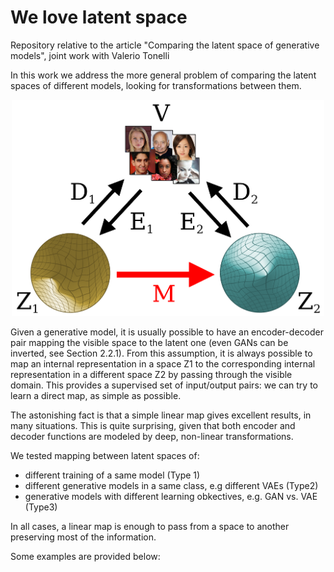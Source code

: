 # We love latent space
Repository relative to the article "Comparing the latent space of generative models", joint work with Valerio Tonelli

In this work we
address the more general problem of comparing the latent spaces of different models,
looking for transformations between them. 

<p align="center"><img src="mapping.png" width="500"/><p>

Given a generative model, it is usually possible to have an encoder-decoder pair mapping
the visible space to the latent one (even GANs can be inverted, see Section 2.2.1). From this assumption, it is always possible to map an internal
representation in a space Z1 to the corresponding internal representation in a different space Z2 by
passing through the visible domain. This provides a supervised set of input/output pairs: we can try
to learn a direct map, as simple as possible. 

The astonishing fact is that a simple linear map gives
excellent results, in many situations. This is quite surprising, given that both encoder and decoder
functions are modeled by deep, non-linear transformations.

We tested mapping between latent spaces of:
- different training of a same model (Type 1)
- different generative models in a same class, e.g different VAEs (Type2)
- generative models with different learning obkectives, e.g. GAN vs. VAE (Type3)

In all cases, a linear map is enough to pass from a space to another preserving most of the information.

Some examples are provided below:



